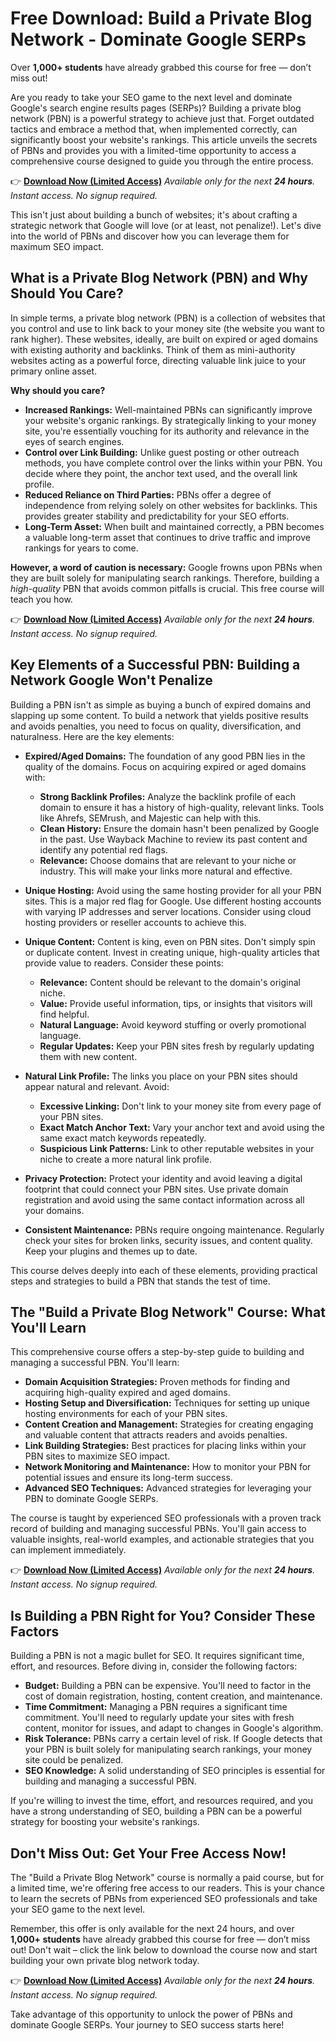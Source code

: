 # Free Download: Build a Private Blog Network - Dominate Google SERPs

Over **1,000+ students** have already grabbed this course for free — don’t miss out!

Are you ready to take your SEO game to the next level and dominate Google's search engine results pages (SERPs)? Building a private blog network (PBN) is a powerful strategy to achieve just that. Forget outdated tactics and embrace a method that, when implemented correctly, can significantly boost your website's rankings. This article unveils the secrets of PBNs and provides you with a limited-time opportunity to access a comprehensive course designed to guide you through the entire process.

👉 [**Download Now (Limited Access)**](https://udemywork.com/build-a-private-blog-network)
_Available only for the next **24 hours**. Instant access. No signup required._

This isn't just about building a bunch of websites; it's about crafting a strategic network that Google will love (or at least, not penalize!). Let's dive into the world of PBNs and discover how you can leverage them for maximum SEO impact.

## What is a Private Blog Network (PBN) and Why Should You Care?

In simple terms, a private blog network (PBN) is a collection of websites that you control and use to link back to your money site (the website you want to rank higher). These websites, ideally, are built on expired or aged domains with existing authority and backlinks. Think of them as mini-authority websites acting as a powerful force, directing valuable link juice to your primary online asset.

**Why should you care?**

*   **Increased Rankings:** Well-maintained PBNs can significantly improve your website's organic rankings. By strategically linking to your money site, you're essentially vouching for its authority and relevance in the eyes of search engines.
*   **Control over Link Building:** Unlike guest posting or other outreach methods, you have complete control over the links within your PBN. You decide where they point, the anchor text used, and the overall link profile.
*   **Reduced Reliance on Third Parties:** PBNs offer a degree of independence from relying solely on other websites for backlinks. This provides greater stability and predictability for your SEO efforts.
*   **Long-Term Asset:** When built and maintained correctly, a PBN becomes a valuable long-term asset that continues to drive traffic and improve rankings for years to come.

**However, a word of caution is necessary:** Google frowns upon PBNs when they are built solely for manipulating search rankings. Therefore, building a *high-quality* PBN that avoids common pitfalls is crucial. This free course will teach you how.

👉 [**Download Now (Limited Access)**](https://udemywork.com/build-a-private-blog-network)
_Available only for the next **24 hours**. Instant access. No signup required._

## Key Elements of a Successful PBN: Building a Network Google Won't Penalize

Building a PBN isn't as simple as buying a bunch of expired domains and slapping up some content. To build a network that yields positive results and avoids penalties, you need to focus on quality, diversification, and naturalness. Here are the key elements:

*   **Expired/Aged Domains:** The foundation of any good PBN lies in the quality of the domains. Focus on acquiring expired or aged domains with:
    *   **Strong Backlink Profiles:** Analyze the backlink profile of each domain to ensure it has a history of high-quality, relevant links. Tools like Ahrefs, SEMrush, and Majestic can help with this.
    *   **Clean History:** Ensure the domain hasn't been penalized by Google in the past. Use Wayback Machine to review its past content and identify any potential red flags.
    *   **Relevance:** Choose domains that are relevant to your niche or industry. This will make your links more natural and effective.

*   **Unique Hosting:** Avoid using the same hosting provider for all your PBN sites. This is a major red flag for Google. Use different hosting accounts with varying IP addresses and server locations. Consider using cloud hosting providers or reseller accounts to achieve this.

*   **Unique Content:** Content is king, even on PBN sites. Don't simply spin or duplicate content. Invest in creating unique, high-quality articles that provide value to readers. Consider these points:
    *   **Relevance:** Content should be relevant to the domain's original niche.
    *   **Value:** Provide useful information, tips, or insights that visitors will find helpful.
    *   **Natural Language:** Avoid keyword stuffing or overly promotional language.
    *   **Regular Updates:** Keep your PBN sites fresh by regularly updating them with new content.

*   **Natural Link Profile:** The links you place on your PBN sites should appear natural and relevant. Avoid:
    *   **Excessive Linking:** Don't link to your money site from every page of your PBN sites.
    *   **Exact Match Anchor Text:** Vary your anchor text and avoid using the same exact match keywords repeatedly.
    *   **Suspicious Link Patterns:** Link to other reputable websites in your niche to create a more natural link profile.

*   **Privacy Protection:** Protect your identity and avoid leaving a digital footprint that could connect your PBN sites. Use private domain registration and avoid using the same contact information across all your domains.

*   **Consistent Maintenance:** PBNs require ongoing maintenance. Regularly check your sites for broken links, security issues, and content quality. Keep your plugins and themes up to date.

This course delves deeply into each of these elements, providing practical steps and strategies to build a PBN that stands the test of time.

## The "Build a Private Blog Network" Course: What You'll Learn

This comprehensive course offers a step-by-step guide to building and managing a successful PBN. You'll learn:

*   **Domain Acquisition Strategies:** Proven methods for finding and acquiring high-quality expired and aged domains.
*   **Hosting Setup and Diversification:** Techniques for setting up unique hosting environments for each of your PBN sites.
*   **Content Creation and Management:** Strategies for creating engaging and valuable content that attracts readers and avoids penalties.
*   **Link Building Strategies:** Best practices for placing links within your PBN sites to maximize SEO impact.
*   **Network Monitoring and Maintenance:** How to monitor your PBN for potential issues and ensure its long-term success.
*   **Advanced SEO Techniques:** Advanced strategies for leveraging your PBN to dominate Google SERPs.

The course is taught by experienced SEO professionals with a proven track record of building and managing successful PBNs. You'll gain access to valuable insights, real-world examples, and actionable strategies that you can implement immediately.

👉 [**Download Now (Limited Access)**](https://udemywork.com/build-a-private-blog-network)
_Available only for the next **24 hours**. Instant access. No signup required._

## Is Building a PBN Right for You? Consider These Factors

Building a PBN is not a magic bullet for SEO. It requires significant time, effort, and resources. Before diving in, consider the following factors:

*   **Budget:** Building a PBN can be expensive. You'll need to factor in the cost of domain registration, hosting, content creation, and maintenance.
*   **Time Commitment:** Managing a PBN requires a significant time commitment. You'll need to regularly update your sites with fresh content, monitor for issues, and adapt to changes in Google's algorithm.
*   **Risk Tolerance:** PBNs carry a certain level of risk. If Google detects that your PBN is built solely for manipulating search rankings, your money site could be penalized.
*   **SEO Knowledge:** A solid understanding of SEO principles is essential for building and managing a successful PBN.

If you're willing to invest the time, effort, and resources required, and you have a strong understanding of SEO, building a PBN can be a powerful strategy for boosting your website's rankings.

## Don't Miss Out: Get Your Free Access Now!

The "Build a Private Blog Network" course is normally a paid course, but for a limited time, we're offering free access to our readers. This is your chance to learn the secrets of PBNs from experienced SEO professionals and take your SEO game to the next level.

Remember, this offer is only available for the next 24 hours, and over **1,000+ students** have already grabbed this course for free — don’t miss out! Don't wait – click the link below to download the course now and start building your own private blog network today.

👉 [**Download Now (Limited Access)**](https://udemywork.com/build-a-private-blog-network)
_Available only for the next **24 hours**. Instant access. No signup required._

Take advantage of this opportunity to unlock the power of PBNs and dominate Google SERPs. Your journey to SEO success starts here!
